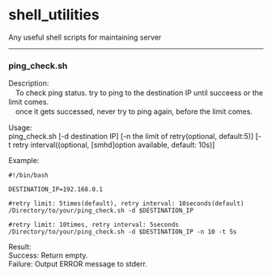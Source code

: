 # shell_utilities
Any useful shell scripts for maintaining server

---

### ping_check.sh

Description:  
　To check ping status. try to ping to the destination IP until succeess or the limit comes.  
　once it gets successed, never try to ping again, before the limit comes.

Usage:  
  ping_check.sh [-d destination IP] [-n the limit of retry(optional, default:5)] [-t retry interval((optional, [smhd]option available, default: 10s)]  

Example:

```
#!/bin/bash

DESTINATION_IP=192.168.0.1

#retry limit: 5times(default), retry interval: 10seconds(default)
/Directory/to/your/ping_check.sh -d $DESTINATION_IP

#retry limit: 10times, retry interval: 5seconds
/Directory/to/your/ping_check.sh -d $DESTINATION_IP -n 10 -t 5s
```

Result:  
Success: Return empty.  
Failure: Output ERROR message to stderr.
